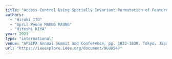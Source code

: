 ```yaml
---
title: "Access Control Using Spatially Invariant Permutation of Feature Maps for Semantic Segmentation Models"
authors:
  - "Hiroki ITO"
  - "April Pyone MAUNG MAUNG"
  - "Hitoshi KIYA"
year: 2021
type: "international"
venue: "APSIPA Annual Summit and Conference, pp. 1833-1838, Tokyo, Japan, 2021-12-14."
url: "https://ieeexplore.ieee.org/document/9689547"
---
```

